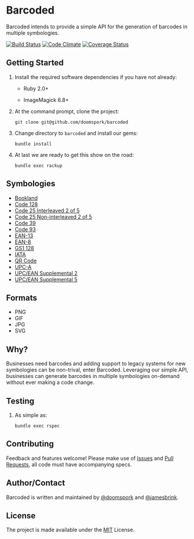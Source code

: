 # Barcoded

Barcoded intends to provide a simple API for the generation of barcodes in multiple symbologies.

[![Build Status](https://travis-ci.org/doomspork/barcoded.png?branch=master)](https://travis-ci.org/doomspork/barcoded) [![Code Climate](https://codeclimate.com/github/doomspork/barcoded.png)](https://codeclimate.com/github/doomspork/barcoded) [![Coverage Status](https://coveralls.io/repos/doomspork/barcoded/badge.png?branch=master)](https://coveralls.io/r/doomspork/barcoded)

## Getting Started

1. Install the required software dependencies if you have not already:

    + Ruby 2.0+

    + ImageMagick 6.8+

2. At the command prompt, clone the project:

	`git clone git@github.com/doomspork/barcoded`

3. Change directory to `barcoded` and install our gems:

	`bundle install`

4. At last we are ready to get this show on the road:

	`bundle exec rackup`

## Symbologies

+ [Bookland](http://en.wikipedia.org/wiki/Bookland)
+ [Code 128](http://en.wikipedia.org/wiki/Code_128)
+ [Code 25 Interleaved 2 of 5](http://en.wikipedia.org/wiki/Interleaved_2_of_5)
+ [Code 25 Non-interleaved 2 of 5](http://en.wikipedia.org/wiki/Interleaved_2_of_5)
+ [Code 39](http://en.wikipedia.org/wiki/Code_39)
+ [Code 93](http://en.wikipedia.org/wiki/Code_93)
+ [EAN-13](http://en.wikipedia.org/wiki/EAN-13)
+ [EAN-8](http://en.wikipedia.org/wiki/EAN-8)
+ [GS1 128](http://en.wikipedia.org/wiki/GS1-128)
+ [IATA](http://en.wikipedia.org/wiki/International_Air_Transport_Association)
+ [QR Code](http://en.wikipedia.org/wiki/QR_code)
+ [UPC-A](http://en.wikipedia.org/wiki/Universal_Product_Code)
+ [UPC/EAN Supplemental 2](http://en.wikipedia.org/wiki/EAN_2)
+ [UPC/EAN Supplemental 5](http://en.wikipedia.org/wiki/EAN_5)

## Formats

+ PNG
+ GIF
+ JPG
+ SVG

## Why?

Businesses need barcodes and adding support to legacy systems for new symbologies can be non-trival, enter Barcoded.  Leveraging our simple API, businesses can generate barcodes in multiple symbologies on-demand without ever making a code change.

## Testing

1. As simple as:

	`bundle exec rspec`

## Contributing

Feedback and features welcome!  Please make use of [Issues](https://github.com/doomspork/barcoded/issues) and [Pull Requests](https://github.com/doomspork/barcoded/pulls), all code must have accompanying specs.

## Author/Contact

Barcoded is written and maintained by [@doomspork](github.com/doomspork) and [@jamesbrink](github.com/jamesbrink).

## License

The project is made available under the [MIT](http://opensource.org/licenses/MIT) License.
